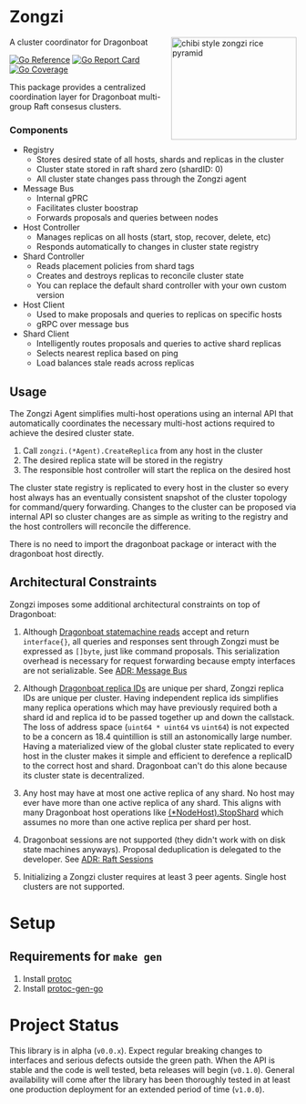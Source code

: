 # Zongzi

<img alt="chibi style zongzi rice pyramid" src="https://user-images.githubusercontent.com/20638/228140399-d7b5cb5f-b2e4-4452-8de0-3decbe35bb36.png" width="220" height="180" align="right"/>

A cluster coordinator for Dragonboat

[![Go Reference](https://godoc.org/github.com/logbn/zongzi?status.svg)](https://godoc.org/github.com/logbn/zongzi)
[![Go Report Card](https://goreportcard.com/badge/github.com/logbn/zongzi?4)](https://goreportcard.com/report/github.com/logbn/zongzi)
[![Go Coverage](https://github.com/logbn/zongzi/wiki/coverage.svg)](https://raw.githack.com/wiki/logbn/zongzi/coverage.html)

This package provides a centralized coordination layer for Dragonboat multi-group Raft consesus clusters.

### Components

- Registry
  - Stores desired state of all hosts, shards and replicas in the cluster
  - Cluster state stored in raft shard zero (shardID: 0)
  - All cluster state changes pass through the Zongzi agent
- Message Bus
  - Internal gPRC
  - Facilitates cluster boostrap
  - Forwards proposals and queries between nodes
- Host Controller
  - Manages replicas on all hosts (start, stop, recover, delete, etc)
  - Responds automatically to changes in cluster state registry
- Shard Controller
  - Reads placement policies from shard tags
  - Creates and destroys replicas to reconcile cluster state
  - You can replace the default shard controller with your own custom version
- Host Client
  - Used to make proposals and queries to replicas on specific hosts
  - gRPC over message bus
- Shard Client
  - Intelligently routes proposals and queries to active shard replicas
  - Selects nearest replica based on ping
  - Load balances stale reads across replicas

## Usage

The Zongzi Agent simplifies multi-host operations using an internal API that automatically coordinates the
necessary multi-host actions required to achieve the desired cluster state.

1. Call `zongzi.(*Agent).CreateReplica` from any host in the cluster
2. The desired replica state will be stored in the registry
3. The responsible host controller will start the replica on the desired host

The cluster state registry is replicated to every host in the cluster so every host always has an eventually consistent
snapshot of the cluster topology for command/query forwarding. Changes to the cluster can be proposed via internal API
so cluster changes are as simple as writing to the registry and the host controllers will reconcile the difference.

There is no need to import the dragonboat package or interact with the dragonboat host directly.

## Architectural Constraints

Zongzi imposes some additional architectural constraints on top of Dragonboat:

1. Although [Dragonboat statemachine reads](https://pkg.go.dev/github.com/lni/dragonboat/v4#NodeHost.ReadLocalNode)
accept and return `interface{}`, all queries and responses sent through Zongzi must be expressed as `[]byte`, just
like command proposals. This serialization overhead is necessary for request forwarding because empty interfaces are
not serializable. See [ADR: Message Bus](/docs/adr/sessions.md)

2. Although [Dragonboat replica IDs](https://pkg.go.dev/github.com/lni/dragonboat/v4#NodeHost.HasNodeInfo) are unique
per shard, Zongzi replica IDs are unique per cluster. Having independent replica ids simplifies many replica operations
which may have previously required both a shard id and replica id to be passed together up and down the callstack. The
loss of address space (`uint64 * uint64` vs `uint64`) is not expected to be a concern as 18.4 quintillion is still
an astonomically large number. Having a materialized view of the global cluster state replicated to every host in the
cluster makes it simple and efficient to derefence a replicaID to the correct host and shard. Dragonboat can't do this
alone because its cluster state is decentralized.

3. Any host may have at most one active replica of any shard. No host may ever have more than one active replica of
any shard. This aligns with many Dragonboat host operations like
[(*NodeHost).StopShard](https://pkg.go.dev/github.com/lni/dragonboat/v4#NodeHost.StopShard) which assumes no more than
one active replica per shard per host.

4. Dragonboat sessions are not supported (they didn't work with on disk state machines anyways). Proposal deduplication
is delegated to the developer. See [ADR: Raft Sessions](/docs/adr/raft_sessions.md)

5. Initializing a Zongzi cluster requires at least 3 peer agents. Single host clusters are not supported.

# Setup

## Requirements for `make gen`

1. Install [protoc](https://grpc.io/docs/protoc-installation/)
2. Install [protoc-gen-go](https://grpc.io/docs/languages/go/quickstart/)

# Project Status

This library is in alpha (`v0.0.x`). Expect regular breaking changes to interfaces and serious defects outside the green
path. When the API is stable and the code is well tested, beta releases will begin (`v0.1.0`). General availability
will come after the library has been thoroughly tested in at least one production deployment for an extended period of
time (`v1.0.0`).
